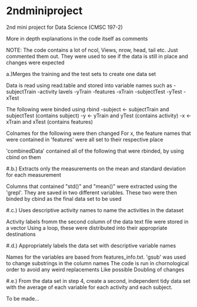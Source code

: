 # 2ndminiproject
2nd mini project for Data Science (CMSC 197-2)

More in depth explanations in the code itself as comments

NOTE: The code contains a lot of ncol, Views, nrow, head, tail etc. Just commented
them out. They were used to see if the data is still in place and changes were expected

a.)Merges the training and the test sets to create one data set

  Data is read using read.table and stored into variable names such as
  -subjectTrain             -activity lavels
  -yTrain                   -features
  -xTrain
  -subjectTest
  -yTest
  -xTest
  
  The following were binded using rbind
  -subject <- subjectTrain and subjectTest (contains subject)
  -y <- yTrain and yTest (contains activity)
  -x <- xTrain and xTest (contains features)
  
  Colnames for the following were then changed
  For x, the feature names that were contained in 'features' were all set to their respective place
  
  'combinedData' contained all of the following that were rbinded, by using cbind on them
  
#.b.)  Extracts only the measurements on the mean and standard deviation for each measurement
  
  Columns that contained "std()" and "mean()" were extracted using the 'grepl'. They are saved
  in two different variables. These two were then binded by cbind as the final data set to be used
  
#.c.) Uses descriptive activity names to name the activities in the dataset
  
  Activity labels fromm the second column of the data text file were stored in a vector
  Using a loop, these were distributed into their appropriate destinations
  
#.d.) Appropriately labels the data set with descriptive variable names

  Names for the variables are based from features_info.txt. 'gsub' was used to change substrings
  in the column names
  The code  is run in chornological order to avoid any weird replacements
  Like possible Doubling of changes
  
 #.e.)  From the data set in step 4, create a second, independent tidy data set with the average of each variable for each activity and each subject.
 
  To be made...

